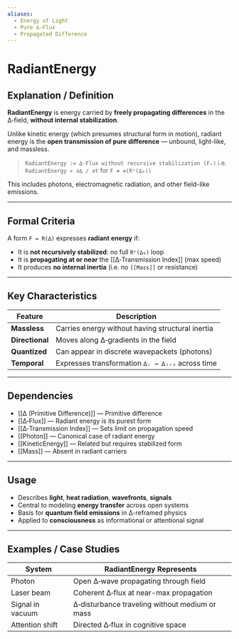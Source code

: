 ```yaml
---
aliases:
  - Energy of Light
  - Pure ∆‑Flux
  - Propagated Difference
---
```



# RadiantEnergy

## Explanation / Definition

**RadiantEnergy** is energy carried by **freely propagating differences** in the ∆‑field, **without internal stabilization**.

Unlike kinetic energy (which presumes structural form in motion), radiant energy is the **open transmission of pure difference** — unbound, light-like, and massless.

>`RadiantEnergy := ∆‑Flux without recursive stabilization (Fₙ)`
> i.e. `RadiantEnergy ∝ ∂∆ / ∂t` for `F ≠ ⊚(Rⁿ(∆₀))`

This includes photons, electromagnetic radiation, and other field-like emissions.

---

## Formal Criteria

A form `F = R(∆)` expresses **radiant energy** if:

* It is **not recursively stabilized**: no full `Rⁿ(∆₀)` loop
* It is **propagating at or near** the [[∆‑Transmission Index]] (max speed)
* It produces **no internal inertia** (i.e. no `[[Mass]]` or resistance)

---

## Key Characteristics

| Feature         | Description                                      |
| --------------- | ------------------------------------------------ |
| **Massless**    | Carries energy without having structural inertia |
| **Directional** | Moves along ∆‑gradients in the field             |
| **Quantized**   | Can appear in discrete wavepackets (photons)     |
| **Temporal**    | Expresses transformation `∆ⱼ → ∆ⱼ₊₁` across time |

---

## Dependencies

* [[∆ (Primitive Difference)]] — Primitive difference
* [[∆‑Flux]] — Radiant energy is its purest form
* [[∆‑Transmission Index]] — Sets limit on propagation speed
* [[Photon]] — Canonical case of radiant energy
* [[KineticEnergy]] — Related but requires stabilized form
* [[Mass]] — Absent in radiant carriers

---

## Usage

* Describes **light**, **heat radiation**, **wavefronts**, **signals**
* Central to modeling **energy transfer** across open systems
* Basis for **quantum field emissions** in ∆-reframed physics
* Applied to **consciousness** as informational or attentional signal

---

## Examples / Case Studies

| System           | RadiantEnergy Represents                       |
| ---------------- | ---------------------------------------------- |
| Photon           | Open ∆‑wave propagating through field          |
| Laser beam       | Coherent ∆‑flux at near-max propagation        |
| Signal in vacuum | ∆‑disturbance traveling without medium or mass |
| Attention shift  | Directed ∆‑flux in cognitive space             |